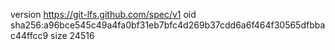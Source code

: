 version https://git-lfs.github.com/spec/v1
oid sha256:a96bce545c49a4fa0bf31eb7bfc4d269b37cdd6a6f464f30565dfbbac44ffcc9
size 24516
